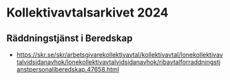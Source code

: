 # Kollektivavtalsarkivet 2024

## Räddningstjänst i Beredskap

* https://skr.se/skr/arbetsgivarekollektivavtal/kollektivavtal/lonekollektivavtalvidsidanavhok/lonekollektivavtalvidsidanavhok/ribavtalforraddningstjanstpersonaliberedskap.47658.html
